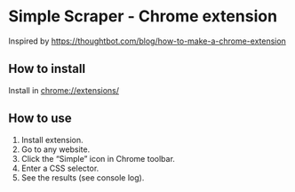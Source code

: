 # Simple Scraper - Chrome extension

Inspired by https://thoughtbot.com/blog/how-to-make-a-chrome-extension

## How to install

Install in [chrome://extensions/](chrome://extensions/)

## How to use

1. Install extension.
2. Go to any website.
3. Click the “Simple” icon in Chrome toolbar.
4. Enter a CSS selector.
5. See the results (see console log).
